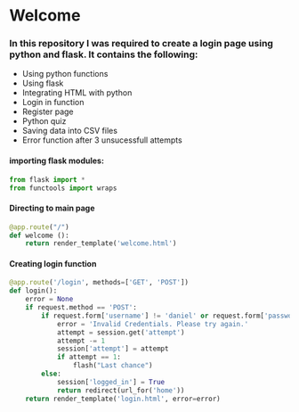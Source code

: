 # Welcome

### In this repository I was required to create a login page using python and flask. It contains the following:
- Using python functions
- Using flask
- Integrating HTML with python
- Login in function
- Register page
- Python quiz
- Saving data into CSV files
- Error function after 3 unsucessfull attempts


#### importing flask modules:
```python
from flask import *
from functools import wraps
```

#### Directing to main page
```python
@app.route("/")
def welcome ():
    return render_template('welcome.html')
```

#### Creating login function
```python
@app.route('/login', methods=['GET', 'POST'])
def login():
    error = None
    if request.method == 'POST':
        if request.form['username'] != 'daniel' or request.form['password'] != '12345':
            error = 'Invalid Credentials. Please try again.'
            attempt = session.get('attempt')
            attempt -= 1
            session['attempt'] = attempt
            if attempt == 1:
                flash("Last chance")
        else:
            session['logged_in'] = True
            return redirect(url_for('home'))
    return render_template('login.html', error=error)
```